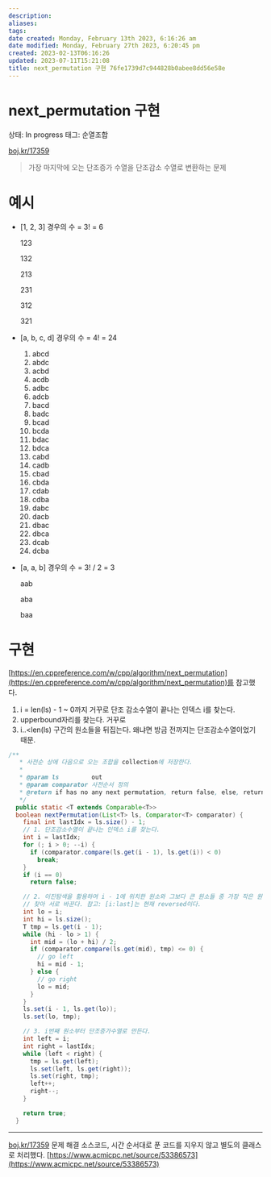 ```yaml
---
description:
aliases: 
tags: 
date created: Monday, February 13th 2023, 6:16:26 am
date modified: Monday, February 27th 2023, 6:20:45 pm
created: 2023-02-13T06:16:26
updated: 2023-07-11T15:21:08
title: next_permutation 구현 76fe1739d7c944828b0abee8dd56e58e
---
```

# next_permutation 구현

상태: In progress
태그: 순열조합

[boj.kr/17359](http://boj.kr/17359) 

> 가장 마지막에 오는 단조증가 수열을 단조감소 수열로 변환하는 문제
> 

# 예시

- [1, 2, 3] 경우의 수 = 3! = 6
    
    123
    
    132
    
    213
    
    231
    
    312
    
    321
    
- [a, b, c, d] 경우의 수 = 4! = 24
    1. abcd
    2. abdc
    3. acbd
    4. acdb
    5. adbc
    6. adcb
    7. bacd
    8. badc
    9. bcad
    10. bcda
    11. bdac
    12. bdca
    13. cabd
    14. cadb
    15. cbad
    16. cbda
    17. cdab
    18. cdba
    19. dabc
    20. dacb
    21. dbac
    22. dbca
    23. dcab
    24. dcba
    
- [a, a, b] 경우의 수 = 3! / 2 = 3
    
    aab
    
    aba
    
    baa
    

# 구현

[https://en.cppreference.com/w/cpp/algorithm/next_permutation](https://en.cppreference.com/w/cpp/algorithm/next_permutation)를 참고했다.

1. i = len(ls) - 1 ~ 0까지 거꾸로 단조 감소수열이 끝나는 인덱스 i를 찾는다.
2. upperbound자리를 찾는다. 거꾸로
3. i..<len(ls) 구간의 원소들을 뒤집는다. 왜냐면 방금 전까지는 단조감소수열이었기 때문.

```java
/**
   * 사전순 상에 다음으로 오는 조합을 collection에 저장한다.
   * 
   * @param ls         out
   * @param comparator 사전순서 정의
   * @return if has no any next permutation, return false, else, return true
   */
  public static <T extends Comparable<T>> 
  boolean nextPermutation(List<T> ls, Comparator<T> comparator) {
    final int lastIdx = ls.size() - 1;
    // 1. 단조감소수열이 끝나는 인덱스 i를 찾는다.
    int i = lastIdx;
    for (; i > 0; --i) {
      if (comparator.compare(ls.get(i - 1), ls.get(i)) < 0)
        break;
    }
    if (i == 0)
      return false;

    // 2. 이진탐색을 활용하여 i - 1에 위치한 원소와 그보다 큰 원소들 중 가장 작은 원소(upperbound)를
    // 찾아 서로 바꾼다. 참고: [i:last]는 현재 reversed이다.
    int lo = i;
    int hi = ls.size();
    T tmp = ls.get(i - 1);
    while (hi - lo > 1) {
      int mid = (lo + hi) / 2;
      if (comparator.compare(ls.get(mid), tmp) <= 0) {
        // go left
        hi = mid - 1;
      } else {
        // go right
        lo = mid;
      }
    }
    ls.set(i - 1, ls.get(lo));
    ls.set(lo, tmp);

    // 3. i번째 원소부터 단조증가수열로 만든다.
    int left = i;
    int right = lastIdx;
    while (left < right) {
      tmp = ls.get(left);
      ls.set(left, ls.get(right));
      ls.set(right, tmp);
      left++;
      right--;
    }

    return true;
  }
```

---

[boj.kr/17359](http://boj.kr/17359) 문제 해결 소스코드, 시간 순서대로 푼 코드를 지우지 않고 별도의 클래스로 처리했다. [https://www.acmicpc.net/source/53386573](https://www.acmicpc.net/source/53386573)